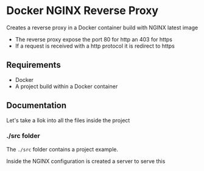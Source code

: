 # Docker NGINX Reverse Proxy
Creates a reverse proxy in a Docker container build with NGINX latest image 
- The reverse proxy expose the port 80 for http an 403 for https
- If a request is received with a http protocol it is redirect to https
## Requirements

- Docker
- A project build within a Docker container

## Documentation

Let's take a llok into all the files inside the project
### ./src folder
The `./src` folder contains a project example.

Inside the NGINX configuration is created a server to serve this 